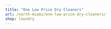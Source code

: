 ```yaml
---
title: "One Low Price Dry Cleaners"
url: /north-miami/one-low-price-dry-cleaners/
shop: laundry
---
```

